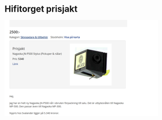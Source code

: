 # Hifitorget prisjakt
![alt text](https://github.com/crash007/hifitorget-prisjakt/raw/master/Screenshot_20200304_105931.png)
